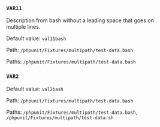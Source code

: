 ### `VAR11`

Description from bash without a leading space that goes on<br/>multiple lines.

Default value: `val11bash`

Path: `/phpunit/Fixtures/multipath/test-data.bash`

Paths: `/phpunit/Fixtures/multipath/test-data.bash`

### `VAR2`

Default value: `val2bash`

Path: `/phpunit/Fixtures/multipath/test-data.bash`

Paths: `/phpunit/Fixtures/multipath/test-data.bash`, `/phpunit/Fixtures/multipath/test-data.sh`

